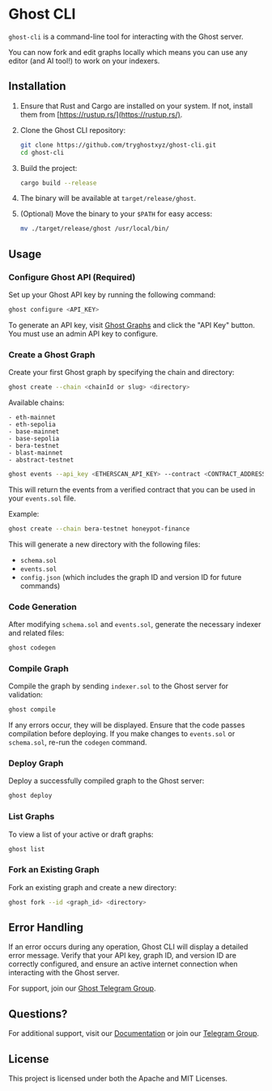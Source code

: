 # Ghost CLI

`ghost-cli` is a command-line tool for interacting with the Ghost server.

You can now fork and edit graphs locally which means you can use any editor (and AI tool!) to work on your indexers.

## Installation

1. Ensure that Rust and Cargo are installed on your system. If not, install them
   from [https://rustup.rs/](https://rustup.rs/).

2. Clone the Ghost CLI repository:
   ```bash
   git clone https://github.com/tryghostxyz/ghost-cli.git
   cd ghost-cli
   ```

3. Build the project:
   ```bash
   cargo build --release
   ```

4. The binary will be available at `target/release/ghost`.

5. (Optional) Move the binary to your `$PATH` for easy access:
   ```bash
   mv ./target/release/ghost /usr/local/bin/
   ```

## Usage

### Configure Ghost API (Required)

Set up your Ghost API key by running the following command:

```bash
ghost configure <API_KEY>
```

To generate an API key, visit [Ghost Graphs](https://app.ghostlogs.xyz/graphs) and click the "API Key" button.
You must use an admin API key to configure.

### Create a Ghost Graph

Create your first Ghost graph by specifying the chain and directory:

```bash
ghost create --chain <chainId or slug> <directory>
```

Available chains:

```
- eth-mainnet
- eth-sepolia
- base-mainnet
- base-sepolia
- bera-testnet
- blast-mainnet
- abstract-testnet
```

```bash
ghost events --api_key <ETHERSCAN_API_KEY> --contract <CONTRACT_ADDRESS> 
```
This will return the events from a verified contract that you can be used in your `events.sol` file. 

Example:

```bash
ghost create --chain bera-testnet honeypot-finance
```

This will generate a new directory with the following files:

- `schema.sol`
- `events.sol`
- `config.json` (which includes the graph ID and version ID for future commands)

### Code Generation

After modifying `schema.sol` and `events.sol`, generate the necessary indexer and related files:

```bash
ghost codegen
```

### Compile Graph

Compile the graph by sending `indexer.sol` to the Ghost server for validation:

```bash
ghost compile
```

If any errors occur, they will be displayed. Ensure that the code passes compilation before deploying. If you make
changes to `events.sol` or `schema.sol`, re-run the `codegen` command.

### Deploy Graph

Deploy a successfully compiled graph to the Ghost server:

```bash
ghost deploy
```

### List Graphs

To view a list of your active or draft graphs:

```bash
ghost list
```

### Fork an Existing Graph

Fork an existing graph and create a new directory:

```bash
ghost fork --id <graph_id> <directory>
```

## Error Handling

If an error occurs during any operation, Ghost CLI will display a detailed error message. Verify that your API key,
graph ID, and version ID are correctly configured, and ensure an active internet connection when interacting with the
Ghost server.

For support, join our [Ghost Telegram Group](https://t.me/ghostlogsxyz).

## Questions?

For additional support, visit our [Documentation](https://docs.tryghost.xyz/ghostgraph/overview) or join
our [Telegram Group](https://t.me/ghostlogsxyz).

## License

This project is licensed under both the Apache and MIT Licenses.